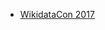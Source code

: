 <!-- LANG:EN, title="Presentations Slides"-->
 
 * [WikidataCon 2017](https://hackmd.io/p/SJGdXy-RZ)